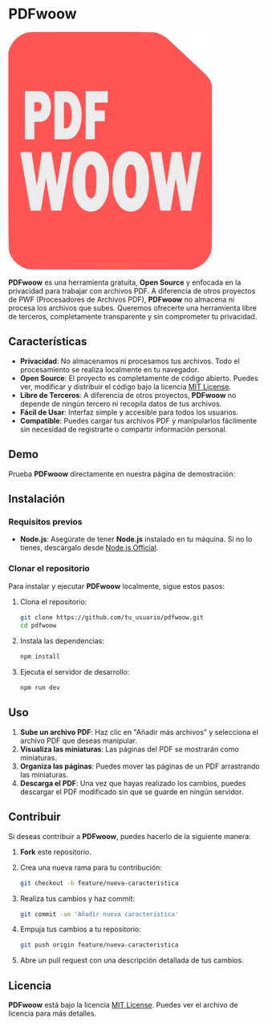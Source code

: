 # PDFwoow

![PDFwoow Logo](src/assets/pdfwoow.png)

**PDFwoow** es una herramienta gratuita, **Open Source** y enfocada en la privacidad para trabajar con archivos PDF. A diferencia de otros proyectos de PWF (Procesadores de Archivos PDF), **PDFwoow** no almacena ni procesa los archivos que subes. Queremos ofrecerte una herramienta libre de terceros, completamente transparente y sin comprometer tu privacidad.

## Características

- **Privacidad**: No almacenamos ni procesamos tus archivos. Todo el procesamiento se realiza localmente en tu navegador.
- **Open Source**: El proyecto es completamente de código abierto. Puedes ver, modificar y distribuir el código bajo la licencia [MIT License](LICENSE).
- **Libre de Terceros**: A diferencia de otros proyectos, **PDFwoow** no depende de ningún tercero ni recopila datos de tus archivos.
- **Fácil de Usar**: Interfaz simple y accesible para todos los usuarios.
- **Compatible**: Puedes cargar tus archivos PDF y manipularlos fácilmente sin necesidad de registrarte o compartir información personal.

## Demo

Prueba **PDFwoow** directamente en nuestra página de demostración:

<!-- [PDFwoow Demo](https://www.pwfdemo.com) -->

## Instalación

### Requisitos previos

- **Node.js**: Asegúrate de tener **Node.js** instalado en tu máquina. Si no lo tienes, descárgalo desde [Node.js Official](https://nodejs.org/).

### Clonar el repositorio

Para instalar y ejecutar **PDFwoow** localmente, sigue estos pasos:

1. Clona el repositorio:

    ```bash
    git clone https://github.com/tu_usuario/pdfwoow.git
    cd pdfwoow
    ```

2. Instala las dependencias:

    ```bash
    npm install
    ```

3. Ejecuta el servidor de desarrollo:

    ```bash
    npm run dev
    ```

## Uso

1. **Sube un archivo PDF**: Haz clic en "Añadir más archivos" y selecciona el archivo PDF que deseas manipular.
2. **Visualiza las miniaturas**: Las páginas del PDF se mostrarán como miniaturas.
3. **Organiza las páginas**: Puedes mover las páginas de un PDF arrastrando las miniaturas.
4. **Descarga el PDF**: Una vez que hayas realizado los cambios, puedes descargar el PDF modificado sin que se guarde en ningún servidor.

## Contribuir

Si deseas contribuir a **PDFwoow**, puedes hacerlo de la siguiente manera:

1. **Fork** este repositorio.
2. Crea una nueva rama para tu contribución:

    ```bash
    git checkout -b feature/nueva-caracteristica
    ```

3. Realiza tus cambios y haz commit:

    ```bash
    git commit -am 'Añadir nueva característica'
    ```

4. Empuja tus cambios a tu repositorio:

    ```bash
    git push origin feature/nueva-caracteristica
    ```

5. Abre un pull request con una descripción detallada de tus cambios.

## Licencia

**PDFwoow** está bajo la licencia [MIT License](LICENSE). Puedes ver el archivo de licencia para más detalles.
